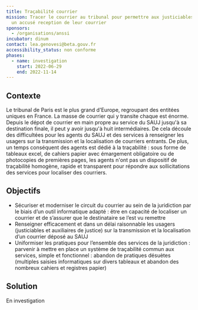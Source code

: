 ```yaml
---
title: Traçabilité courrier
mission: Tracer le courrier au tribunal pour permettre aux justiciables d'avoir
  un accusé reception de leur courrier
sponsors:
  - /organisations/anssi
incubator: dinum
contact: lea.genovesi@beta.gouv.fr
accessibility_status: non conforme
phases:
  - name: investigation
    start: 2022-06-29
    end: 2022-11-14
---
```



## Contexte

Le tribunal de Paris est le plus grand d'Europe, regroupant des entitées uniques en France. La masse de courrier qui y transite chaque est énorme. Depuis le dépot de courrier en main propre au service du SAUJ jusqu'à sa destination finale, il peut y avoir jusqu'à huit intermédiaires. De cela découle des difficultées pour les agents du SAUJ et des services à renseigner les usagers sur la transmission et la localisation de courriers entrants. De plus, un temps conséquent des agents est dédié à la traçabilité : sous forme de tableaux excel, de cahiers papier avec émargement obligatoire ou de photocopies de premières pages, les agents n'ont pas un dispositif de traçabilité homogène, rapide et transparent pour répondre aux sollicitations des services pour localiser des courriers.

## Objectifs

* Sécuriser et moderniser le circuit du courrier au sein de la juridiction par le biais d’un outil informatique adapté : être en capacité de localiser un courrier et de s’assurer que le destinataire se l’est vu remettre
* Renseigner efficacement et dans un délai raisonnable les usagers (justiciables et auxiliaires de justice) sur la transmission et la localisation d’un courrier déposé au SAUJ
* Uniformiser les pratiques pour l’ensemble des services de la juridiction : parvenir à mettre en place un système de traçabilité commun aux services, simple et fonctionnel : abandon de pratiques désuètes (multiples saisies informatiques sur divers tableaux et abandon des nombreux cahiers et registres papier)

## Solution

En investigation
